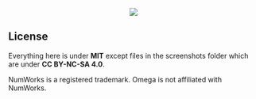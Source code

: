 <p align="center"><img src="https://github.com/Omega-Numworks/Omega-Design/blob/master/Omega-Design.png" /></p>

## License

Everything here is under **MIT** except files in the screenshots folder which are under **CC BY-NC-SA 4.0**.

NumWorks is a registered trademark. Omega is not affiliated with NumWorks.